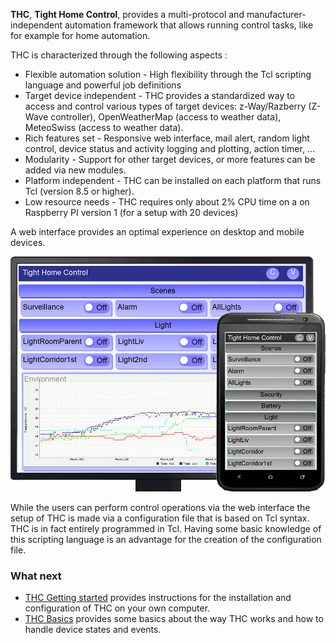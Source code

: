 **THC**, **Tight Home Control**, provides a multi-protocol and manufacturer-independent automation framework that allows running control tasks, like for example for home automation.

THC is characterized through the following aspects :

* Flexible automation solution - High flexibility through the Tcl scripting language and powerful job definitions
* Target device independent - THC provides a standardized way to access and control various types of target devices: z-Way/Razberry (Z-Wave controller), OpenWeatherMap (access to weather data), MeteoSwiss (access to weather data).
* Rich features set - Responsive web interface, mail alert, random light control, device status and activity logging and plotting, action timer, ...
* Modularity - Support for other target devices, or more features can be added via new modules.
* Platform independent - THC can be installed on each platform that runs Tcl (version 8.5 or higher).
* Low resource needs - THC requires only about 2% CPU time on a on Raspberry PI version 1 (for a setup with 20 devices)

A web interface provides an optimal experience on desktop and mobile devices.

![THC web interface](https://github.com/Drolla/thc/blob/master/developper/doc/thc_Web.gif)

While the users can perform control operations via the web interface the setup of THC is made via a configuration file that is based on Tcl syntax.  THC is in fact entirely programmed in Tcl.  Having some basic knowledge of this scripting language is an advantage for the creation of the configuration file.

### What next

* [THC Getting started](https://github.com/Drolla/thc/wiki/THC-Getting-started) provides instructions for the installation and configuration of THC on your own computer.
* [THC Basics](https://github.com/Drolla/thc/wiki/THC-Basics) provides some basics about the way THC works and how to handle device states and events.
 